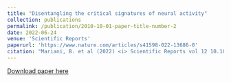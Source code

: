 ```yaml
---
title: "Disentangling the critical signatures of neural activity"
collection: publications
permalink: /publication/2010-10-01-paper-title-number-2
date: 2022-06-24
venue: 'Scientific Reports'
paperurl: 'https://www.nature.com/articles/s41598-022-13686-0'
citation: "Mariani, B. et al (2022) <i> Scientific Reports vol 12 10.1038/s41598-022-13686-0. </i>"
---
```


[Download paper here](https://www.nature.com/articles/s41598-022-13686-0.pdf)
